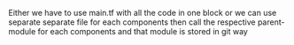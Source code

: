 Either we have to use main.tf with all the code in one block or we can use separate separate file for each components then call the respective parent-module for each components and that module is stored in git way
